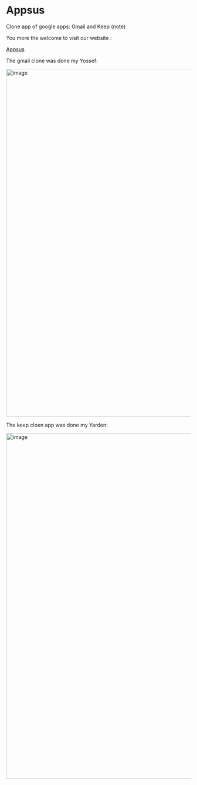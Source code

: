 # Appsus

Clone app of google apps: Gmail and Keep (note)

You more the welcome to visit our website : 

<a href="https://yossef-nahari.github.io/Appsus/"> Appsus<a>

The gmail clone was done my Yossef:

<img width="947" alt="image" src="https://user-images.githubusercontent.com/95693400/222184702-ef30384b-3783-4cc2-89fa-6a00fddbd745.png">


The keep cloen app was done my Yarden:

<img width="941" alt="image" src="https://user-images.githubusercontent.com/95693400/222184546-f4cb57c2-4e20-4388-8a68-5c9508a62674.png">
